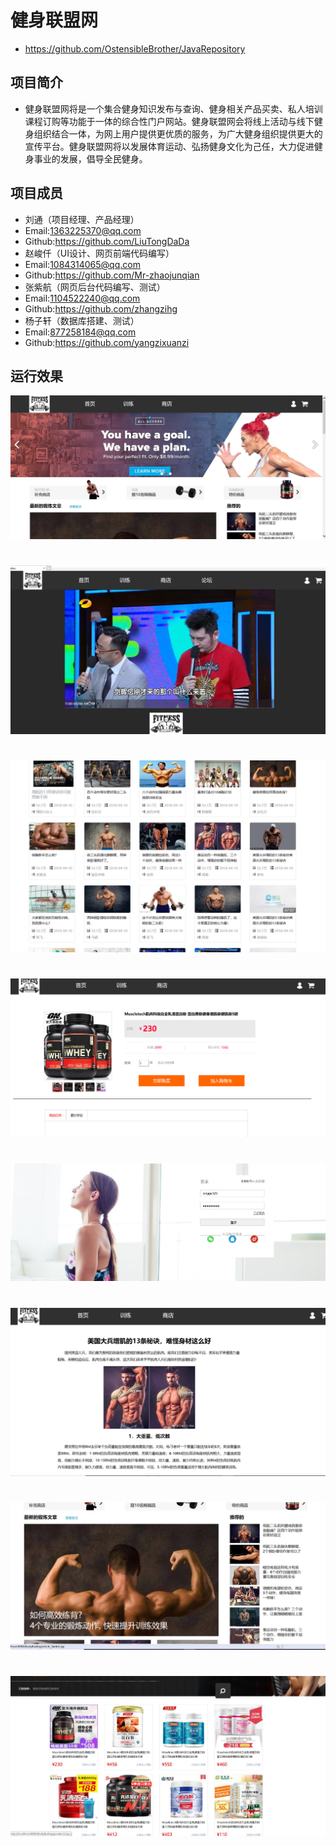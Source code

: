 # 健身联盟网
* https://github.com/OstensibleBrother/JavaRepository
## 项目简介
* 健身联盟网将是一个集合健身知识发布与查询、健身相关产品买卖、私人培训课程订购等功能于一体的综合性门户网站。健身联盟网会将线上活动与线下健身组织结合一体，为网上用户提供更优质的服务，为广大健身组织提供更大的宣传平台。健身联盟网将以发展体育运动、弘扬健身文化为己任，大力促进健身事业的发展，倡导全民健身。
## 项目成员
* 刘通（项目经理、产品经理）
* Email:1363225370@qq.com
* Github:https://github.com/LiuTongDaDa
* 赵峻仟（UI设计、网页前端代码编写）
* Email:1084314065@qq.com
* Github:https://github.com/Mr-zhaojunqian
* 张紫航（网页后台代码编写、测试）
* Email:1104522240@qq.com
* Github:https://github.com/zhangzihg
* 杨子轩（数据库搭建、测试）
* Email:877258184@qq.com
* Github:https://github.com/yangzixuanzi
## 运行效果
![image](https://github.com/OstensibleBrother/JavaRepository/blob/master/1.jpg)
#
![image](https://github.com/OstensibleBrother/JavaRepository/blob/master/2.jpg)
#
![image](https://github.com/OstensibleBrother/JavaRepository/blob/master/3.jpg)
#
![image](https://github.com/OstensibleBrother/JavaRepository/blob/master/4.png)
#
![image](https://github.com/OstensibleBrother/JavaRepository/blob/master/5.jpg)
#
![image](https://github.com/OstensibleBrother/JavaRepository/blob/master/6.png)
#
![image](https://github.com/OstensibleBrother/JavaRepository/blob/master/7.jpg)
#
![image](https://github.com/OstensibleBrother/JavaRepository/blob/master/8.jpg)
